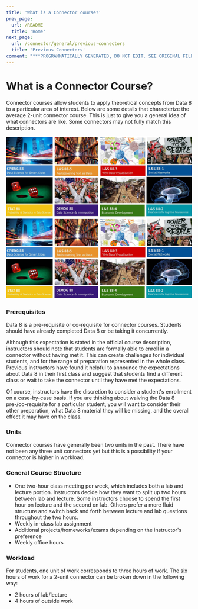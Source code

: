 ```yaml
---
title: 'What is a Connector course?'
prev_page:
  url: /README
  title: 'Home'
next_page:
  url: /connector/general/previous-connectors
  title: 'Previous Connectors'
comment: "***PROGRAMMATICALLY GENERATED, DO NOT EDIT. SEE ORIGINAL FILES IN /content***"
---
```

# What is a Connector Course?

Connector courses allow students to apply theoretical concepts from Data 8 to a particular area of interest. Below are some details that characterize the average 2-unit connector course. This is just to give you a general idea of what connectors are like. Some connectors may not fully match this description.

![](/assets/connectors.jpg)![](/assets/hello.jpg)

### Prerequisites

Data 8 is a pre-requisite or co-requisite for connector courses. Students should have already completed Data 8 or be taking it concurrently.

Although this expectation is stated in the official course description, instructors should note that students are formally able to enroll in a connector without having met it. This can create challenges for individual students, and for the range of preparation represented in the whole class. Previous instructors have found it helpful to announce the expectations about Data 8 in their first class and suggest that students find a different class or wait to take the connector until they have met the expectations.

Of course, instructors have the discretion to consider a student's enrollment on a case-by-case basis. If you are thinking about waiving the Data 8 pre-/co-requisite for a particular student, you will want to consider their other preparation, what Data 8 material they will be missing, and the overall effect it may have on the class.

### Units

Connector courses have generally been two units in the past. There have not been any three unit connectors yet but this is a possibility if your connector is higher in workload.

### General Course Structure

* One two-hour class meeting per week, which includes both a lab and lecture portion. Instructors decide how they want to split up two hours between lab and lecture. Some instructors choose to spend the first hour on lecture and the second on lab. Others prefer a more fluid structure and switch back and forth between lecture and lab questions throughout the two hours.
* Weekly in-class lab assignment
* Additional projects/homeworks/exams depending on the instructor's preference
* Weekly office hours

### Workload

For students, one unit of work corresponds to three hours of work. The six hours of work for a 2-unit connector can be broken down in the following way:

* 2 hours of lab/lecture
* 4 hours of outside work 
